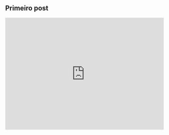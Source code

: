## Primeiro post
<iframe width="100%" height="357" frameborder="0"
  src="https://observablehq.com/embed/86ff7141167c1cf0?cells=barras"></iframe>
